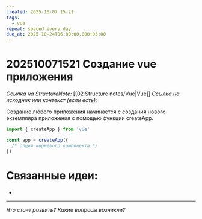 ```yaml
---
created: 2025-10-07 15:21
tags:
  - vue
repeat: spaced every day
due_at: 2025-10-24T06:00:00.000+03:00
---
```

# 202510071521 Создание vue приложения

*Ссылка на StructureNote:* [[02 Structure notes/Vue|Vue]]
*Ссылка на исходник или контекст (если есть):* 

Создание любого приложения начинается с создания нового экземпляра приложения с помощью функции createApp. 

```js
import { createApp } from 'vue'

const app = createApp({
  /* опции корневого компонента */
})
```

# Связанные идеи:

* 
---

*Что стоит развить? Какие вопросы возникли?*

